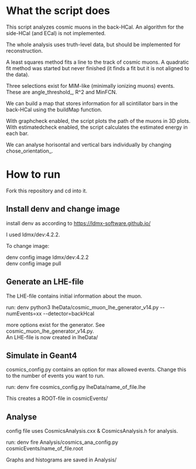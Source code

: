 # What the script does

This script analyzes cosmic muons in the back-HCal. An algorithm for the side-HCal (and ECal) is not implemented.

The whole analysis uses truth-level data, but should be implemented for reconstruction.

A least squares method fits a line to the track of cosmic muons. A quadratic fit method was started but never finished (it finds a fit but it is not aligned to the data).

Three selections exist for MIM-like (minimally ionizing muons) events. These are angle_threshold_, R^2 and MinFCN.

We can build a map that stores information for all scintillator bars in the back-HCal using the buildMap function.

With graphcheck enabled, the script plots the path of the muons in 3D plots.\
With estimatedcheck enabled, the script calculates the estimated energy in each bar.

We can analyse horisontal and vertical bars individually by changing chose_orientation_.

# How to run

Fork this repository and cd into it.

## Install denv and change image
install denv as according to https://ldmx-software.github.io/

I used ldmx/dev:4.2.2. 

To change image:

denv config image ldmx/dev:4.2.2\
denv config image pull

## Generate an LHE-file

The LHE-file contains initial information about the muon.

run:
denv python3 lheData/cosmic_muon_lhe_generator_v14.py --numEvents=xx --detector=backHcal

more options exist for the generator. See cosmic_muon_lhe_generator_v14.py.\
An LHE-file is now created in lheData/

## Simulate in Geant4

cosmics_config.py contains an option for max allowed events. Change this to the number of events you want to run.

run:
denv fire cosmics_config.py lheData/name_of_file.lhe

This creates a ROOT-file in cosmicEvents/

## Analyse

config file uses CosmicsAnalysis.cxx & CosmicsAnalysis.h for analysis.

run:
denv fire Analysis/cosmics_ana_config.py cosmicEvents/name_of_file.root

Graphs and histograms are saved in Analysis/



